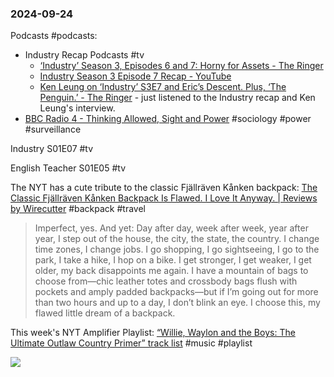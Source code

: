 ### 2024-09-24
Podcasts #podcasts:
- Industry Recap Podcasts #tv 
	- [‘Industry’ Season 3, Episodes 6 and 7: Horny for Assets - The Ringer](https://www.theringer.com/2024/9/24/24252817/industry-season-3-episodes-6-7-horny-for-assets)
	- [Industry Season 3 Episode 7 Recap - YouTube](https://www.youtube.com/watch?v=EijNKiseSLE)
	- [Ken Leung on ‘Industry’ S3E7 and Eric’s Descent. Plus, ‘The Penguin.’ - The Ringer](https://www.theringer.com/2024/9/22/24251797/ken-leung-industry-s3e7-eric-moral-descent-the-penguin-show-waddles) - just listened to the Industry recap and Ken Leung's interview.
- [BBC Radio 4 - Thinking Allowed, Sight and Power](https://www.bbc.co.uk/programmes/m00237q4) #sociology #power #surveillance

Industry S01E07 #tv 

English Teacher S01E05 #tv

The NYT has a cute tribute to the classic Fjällräven Kånken backpack: [The Classic Fjällräven Kånken Backpack Is Flawed. I Love It Anyway. | Reviews by Wirecutter](https://www.nytimes.com/wirecutter/reviews/classic-fjallraven-kanken-backpack/) #backpack #travel

> Imperfect, yes. And yet: Day after day, week after week, year after year, I step out of the house, the city, the state, the country. I change time zones, I change jobs. I go shopping, I go sightseeing, I go to the park, I take a hike, I hop on a bike. I get stronger, I get weaker, I get older, my back disappoints me again. I have a mountain of bags to choose from—chic leather totes and crossbody bags flush with pockets and amply padded backpacks—but if I’m going out for more than two hours and up to a day, I don’t blink an eye. I choose this, my flawed little dream of a backpack.

This week's NYT Amplifier Playlist: [“Willie, Waylon and the Boys: The Ultimate Outlaw Country Primer” track list](https://music.youtube.com/playlist?list=PLu_RmAJBNiIIBM_ClaXc-5e3CYdgRU1dK&si=u4rmk3t-cc9nlqSg) #music #playlist

![](https://x.com/mrkaran_/status/1838640957396521331)
